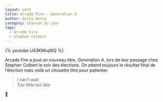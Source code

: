 ```yaml
---
layout: post
title: Arcade Fire - Generation A
author: Dirty Henry
category: Chanson du jour
tags:
  - Arcade Fire
  - Stephen Colbert
---
```


{% youtube U43KMiujlKQ %}

Arcade Fire a joué un nouveau titre, _Generation A_, lors de leur passage chez
Stephen Colbert le soir des élections. On attend toujours le résultat final de
l’élection mais voilà un chouette titre pour patienter.

> I can’t wait  
> Too little too late

🤞
